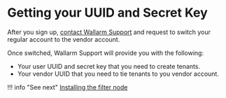# Getting your UUID and Secret Key

After you sign up, [contact Wallarm Support](mailto:support@wallarm.com) and request to switch your regular account to the vendor account.

Once switched, Wallarm Support will provide you with the following:

* Your user UUID and secret key that you need to create tenants.
* Your vendor UUID that you need to tie tenants to you vendor account.

!!! info "See next"
      [Installing the filter node](partner-install-en.md)
